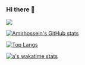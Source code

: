 ### Hi there 👋

<!--
**amirhosseinh77/amirhosseinh77** is a ✨ _special_ ✨ repository because its `README.md` (this file) appears on your GitHub profile.

Here are some ideas to get you started:

- 🔭 I’m currently working on ...
- 🌱 I’m currently learning ...
- 👯 I’m looking to collaborate on ...
- 🤔 I’m looking for help with ...
- 💬 Ask me about ...
- 📫 How to reach me: ...
- 😄 Pronouns: ...
- ⚡ Fun fact: ...
-->


![](https://github-profile-summary-cards.vercel.app/api/cards/profile-details?username=amirhosseinh77&theme=vue)


[![Amirhossein's GitHub stats](https://github-readme-stats.vercel.app/api?username=amirhosseinh77)](https://github.com/anuraghazra/github-readme-stats)

[![Top Langs](https://github-readme-stats.vercel.app/api/top-langs/?username=amirhosseinh77)](https://github.com/anuraghazra/github-readme-stats)

[![a's wakatime stats](https://github-readme-stats.vercel.app/api/wakatime?username=amirhosseinh77)](https://github.com/jinfagang/github-readme-stats)

